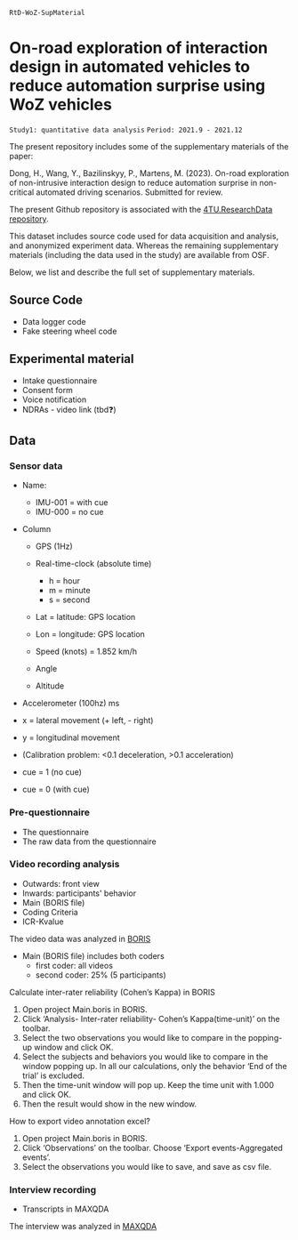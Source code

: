 `RtD-WoZ-SupMaterial`

# On-road exploration of interaction design in automated vehicles to reduce automation surprise using WoZ vehicles
`Study1: quantitative data analysis`
`Period: 2021.9 - 2021.12`

The present repository includes some of the supplementary materials of the paper:

Dong, H., Wang, Y., Bazilinskyy, P., Martens, M. (2023). On-road exploration of non-intrusive interaction design to reduce automation surprise in non-critical automated driving scenarios. Submitted for review.

The present Github repository is associated with the [4TU.ResearchData repository](#). 

This dataset includes source code used for data acquisition and analysis, and anonymized experiment data.
Whereas the remaining supplementary materials (including the data used in the study) are available from OSF.

Below, we list and describe the full set of supplementary materials. 

## Source Code
- Data logger code
- Fake steering wheel code

## Experimental material
- Intake questionnaire
- Consent form
- Voice notification
- NDRAs - video link (tbd❓)

## Data
### Sensor data
- Name:
  - IMU-001 = with cue
  - IMU-000 = no cue

- Column
  - GPS (1Hz)
  - Real-time-clock (absolute time)
    - h = hour
    - m = minute
    - s = second
  
  - Lat = latitude: GPS location
  - Lon = longitude: GPS location
  - Speed (knots) = 1.852 km/h
  - Angle
  - Altitude

- Accelerometer (100hz) ms
- x = lateral movement (+ left, - right)
- y = longitudinal movement
- (Calibration problem: <0.1 deceleration, >0.1 acceleration)

- cue = 1 (no cue)
- cue = 0 (with cue)

### Pre-questionnaire
- The questionnaire
- The raw data from the questionnaire

### Video recording analysis
- Outwards: front view
- Inwards: participants' behavior
- Main (BORIS file)
- Coding Criteria
- ICR-Kvalue

The video data was analyzed in [BORIS](https://doi.org/10.1111/2041-210X.12584)

- Main (BORIS file) includes both coders
	- first coder: all videos
	- second coder: 25% (5 participants)

Calculate inter-rater reliability (Cohen’s Kappa) in BORIS
  1.	Open project Main.boris in BORIS.
  2.	Click ‘Analysis- Inter-rater reliability- Cohen’s Kappa(time-unit)’ on the toolbar.
  3.	Select the two observations you would like to compare in the popping-up window and click OK.
  4.	Select the subjects and behaviors you would like to compare in the window popping up. In all our calculations, only the behavior ‘End of the trial’ is excluded.
  5.	Then the time-unit window will pop up. Keep the time unit with 1.000 and click OK.
  6.	Then the result would show in the new window.
	
How to export video annotation excel?
  1.	Open project Main.boris in BORIS.
  2.	Click ‘Observations’ on the toolbar. Choose ‘Export events-Aggregated events’.
  3.	Select the observations you would like to save, and save as csv file.

### Interview recording
- Transcripts in MAXQDA

The interview was analyzed in [MAXQDA](https://www.maxqda.com/)
